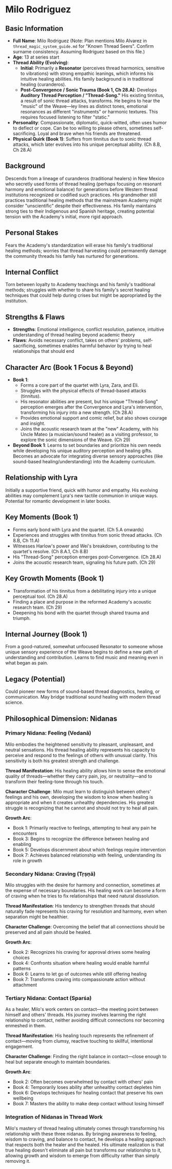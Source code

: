 # Milo Rodriguez

## Basic Information
- **Full Name**: Milo Rodriguez (Note: Plan mentions Milo Alvarez in `thread_magic_system_guide.md` for "Known Thread Seers". Confirm surname consistency. Assuming Rodriguez based on this file.)
- **Age**: 13 at series start
- **Thread Ability (Evolving)**:
    - **Initial**: Primarily a **Resonator** (perceives thread harmonics, sensitive to vibrations) with strong empathic leanings, which informs his intuitive healing abilities. His family background is in traditional healing (curanderos).
    - **Post-Convergence / Sonic Trauma (Book 1, Ch 28.A)**: Develops **Auditory Thread Perception / "Thread-Song."** His existing tinnitus, a result of sonic thread attacks, transforms. He begins to hear the "music" of the Weave—ley lines as distinct tones, emotional resonances as different "instruments" or harmonic textures. This requires focused listening to filter "static."
- **Personality**: Compassionate, diplomatic, quick-witted, often uses humor to deflect or cope. Can be too willing to please others, sometimes self-sacrificing. Loyal and brave when his friends are threatened.
- **Physical Quirk (Book 1)**: Suffers from tinnitus due to sonic thread attacks, which later evolves into his unique perceptual ability. (Ch 8.B, Ch 28.A)

## Background
Descends from a lineage of curanderos (traditional healers) in New Mexico who secretly used forms of thread healing (perhaps focusing on resonant harmony and emotional balance) for generations before Western thread institutions recognized or codified such practices. His grandmother still practices traditional healing methods that the mainstream Academy might consider "unscientific" despite their effectiveness. His family maintains strong ties to their Indigenous and Spanish heritage, creating potential tension with the Academy's initial, more rigid approach.

## Personal Stakes
Fears the Academy's standardization will erase his family's traditional healing methods; worries that thread harvesting could permanently damage the community threads his family has nurtured for generations.

## Internal Conflict
Torn between loyalty to Academy teachings and his family's traditional methods; struggles with whether to share his family's secret healing techniques that could help during crises but might be appropriated by the institution.

## Strengths & Flaws
- **Strengths**: Emotional intelligence, conflict resolution, patience, intuitive understanding of thread healing beyond academic theory
- **Flaws**: Avoids necessary conflict, takes on others' problems, self-sacrificing, sometimes enables harmful behavior by trying to heal relationships that should end

## Character Arc (Book 1 Focus & Beyond)
- **Book 1**:
    - Forms a core part of the quartet with Lyra, Zara, and Eli.
    - Struggles with the physical effects of thread-based attacks (tinnitus).
    - His resonator abilities are present, but his unique "Thread-Song" perception emerges after the Convergence and Lyra's intervention, transforming his injury into a new strength. (Ch 28.A)
    - Provides emotional support and comic relief, but also shows courage and insight.
    - Joins the acoustic research team at the "new" Academy, with his Uncle Mateo (a musician/sound healer) as a visiting professor, to explore the sonic dimensions of the Weave. (Ch 29)
- **Beyond Book 1**: Learns to set boundaries and prioritize his own needs while developing his unique auditory perception and healing gifts. Becomes an advocate for integrating diverse sensory approaches (like sound-based healing/understanding) into the Academy curriculum.

## Relationship with Lyra
Initially a supportive friend, quick with humor and empathy. His evolving abilities may complement Lyra's new tactile communion in unique ways. Potential for romantic development in later books.

## Key Moments (Book 1)
- Forms early bond with Lyra and the quartet. (Ch 5.A onwards)
- Experiences and struggles with tinnitus from sonic thread attacks. (Ch 8.B, Ch 11.A)
- Witnesses Harlow's power and Wei's breakdown, contributing to the quartet's resolve. (Ch 8.A.1, Ch 8.B)
- His "Thread-Song" perception emerges post-Convergence. (Ch 28.A)
- Joins the acoustic research team, signaling his future path. (Ch 29)

## Key Growth Moments (Book 1)
- Transformation of his tinnitus from a debilitating injury into a unique perceptual tool. (Ch 28.A)
- Finding a place and purpose in the reformed Academy's acoustic research team. (Ch 29)
- Deepening his bond with the quartet through shared trauma and triumph.

## Internal Journey (Book 1)
From a good-natured, somewhat unfocused Resonator to someone whose unique sensory experience of the Weave begins to define a new path of understanding and contribution. Learns to find music and meaning even in what began as pain.

## Legacy (Potential)
Could pioneer new forms of sound-based thread diagnostics, healing, or communication. May bridge traditional sound healing with modern thread science.

## Philosophical Dimension: Nidanas

### Primary Nidana: Feeling (Vedanā)
Milo embodies the heightened sensitivity to pleasant, unpleasant, and neutral sensations. His thread healing ability represents his capacity to perceive and respond to the feelings of others with unusual clarity. This sensitivity is both his greatest strength and challenge.

**Thread Manifestation**: His healing ability allows him to sense the emotional quality of threads—whether they carry pain, joy, or neutrality—and to transform their feeling-tone through his touch.

**Character Challenge**: Milo must learn to distinguish between others' feelings and his own, developing the wisdom to know when healing is appropriate and when it creates unhealthy dependencies. His greatest struggle is recognizing that he cannot and should not try to heal all pain.

**Growth Arc**: 
- Book 1: Primarily reactive to feelings, attempting to heal any pain he encounters
- Book 3: Begins to recognize the difference between healing and enabling
- Book 5: Develops discernment about which feelings require intervention
- Book 7: Achieves balanced relationship with feeling, understanding its role in growth

### Secondary Nidana: Craving (Tṛṣṇā)
Milo struggles with the desire for harmony and connection, sometimes at the expense of necessary boundaries. His healing work can become a form of craving when he tries to fix relationships that need natural dissolution.

**Thread Manifestation**: His tendency to strengthen threads that should naturally fade represents his craving for resolution and harmony, even when separation might be healthier.

**Character Challenge**: Overcoming the belief that all connections should be preserved and all pain should be healed.

**Growth Arc**:
- Book 2: Recognizes his craving for approval drives some healing choices
- Book 4: Confronts situation where healing would enable harmful patterns
- Book 6: Learns to let go of outcomes while still offering healing
- Book 7: Transforms craving into compassionate action without attachment

### Tertiary Nidana: Contact (Sparśa)
As a healer, Milo's work centers on contact—the meeting point between himself and others' threads. His journey involves learning the right relationship to contact, neither avoiding difficult connections nor becoming enmeshed in them.

**Thread Manifestation**: His healing touch represents the refinement of contact—moving from clumsy, reactive touching to skillful, intentional engagement.

**Character Challenge**: Finding the right balance in contact—close enough to heal but separate enough to maintain boundaries.

**Growth Arc**:
- Book 2: Often becomes overwhelmed by contact with others' pain
- Book 4: Temporarily loses ability after unhealthy contact depletes him
- Book 6: Develops techniques for healing contact that preserve his own wellbeing
- Book 7: Masters the ability to make deep contact without losing himself

### Integration of Nidanas in Thread Work
Milo's mastery of thread healing ultimately comes through transforming his relationship with these three nidanas. By bringing awareness to feeling, wisdom to craving, and balance to contact, he develops a healing approach that respects both the healer and the healed. His ultimate realization is that true healing doesn't eliminate all pain but transforms our relationship to it, allowing growth and wisdom to emerge from difficulty rather than simply removing it.
